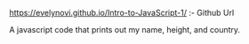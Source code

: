 https://evelynovi.github.io/Intro-to-JavaScript-1/ :- Github Url

A javascript code that prints out my name, height, and country.
